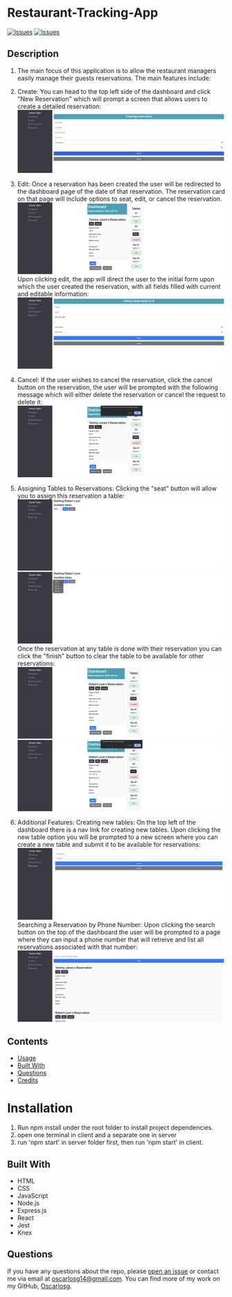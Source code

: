 # Restaurant-Tracking-App
[![Issues](https://img.shields.io/github/issues/Oscarlosg/Restaurant-Tracking-App)](https://github.com/Oscarlosg/Restaurant-Tracking-App/issues) [![Issues](https://img.shields.io/github/contributors/Oscarlosg/Restaurant-Tracking-App)](https://github.com/Oscarlosg/Restaurant-Tracking-App/graphs/contributors) 
## Description
1. The main focus of this application is to allow the restaurant managers easily manage their guests reservations. The main features include:
 1. Create: You can head to the top left side of the dashboard and click "New Reservation" which will prompt a screen that allows users to create a detailed reservation:
![New reservation page](client/app-screenshots/new-reservation.png)

1. Edit: Once a reservation has been created the user will be redirected to the dashboard page of the date of that reservation. The reservation card on that page will include options to seat, edit, or cancel the reservation.
![dashboard page](client/app-screenshots/dashboard.png)
Upon clicking edit, the app will direct the user to the initial form upon which the user created the reservation, with all fields filled with current and editable information:
![edit reservation](client/app-screenshots/edit-reservation.png)

1. Cancel: If the user wishes to cancel the reservation, click the cancel button on the reservation, the user will be prompted with the following message which will either delete the reservation or cancel the request to delete it:
![cancel reservation](client/app-screenshots/cancelling-reservation.png)

1. Assigning Tables to Reservations: Clicking the "seat" button will allow you to assign this reservation a table:
![seating reservation](client/app-screenshots/seating.png)
![seating reservation 2](client/app-screenshots/seating2.png)
Once the reservation at any table is done with their reservation you can click the "finish" button to clear the table to be available for other reservations:
![seating dashboard](client/app-screenshots/seating-dashboard.png)
![seating dashboard 2](client/app-screenshots/finishing-res.png)

1. Additional Features: Creating new tables: On the top left of the dashboard there is a nav link for creating new tables. Upon clicking the new table option you will be prompted to a new screen where you can create a new table and submit it to be available for reservations:
![create table](client/app-screenshots/new-table.png)
Searching a Reservation by Phone Number: Upon clicking the search button on the top of the dashboard the user will be prompted to a page where they can input a phone number that will retreive and list all reservations associated with that number:
![search](client/app-screenshots/searching-reservation.png)

## Contents
* [Usage](#usage)
* [Built With](#built-with)
* [Questions](#questions)
* [Credits](#credits)

# Installation
1. Run npm install under the root folder to install project dependencies.
1. open one terminal in client and a separate one in server
1. run 'npm start' in server folder first, then run 'npm start' in client. 

## Built With

* HTML
* CSS
* JavaScript
* Node.js
* Express.js
* React
* Jest
* Knex
  
## Questions
If you have any questions about the repo, please [open an issue](https://github.com/Oscarlosg/Restaurant-Tracking-App/issues) or contact me via email at oscarlosg14@gmail.com. You can find more of my work on my GitHub, [Oscarlosg](https://github.com/Oscarlosg/).
  

  
